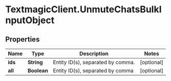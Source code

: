 # TextmagicClient.UnmuteChatsBulkInputObject

## Properties
Name | Type | Description | Notes
------------ | ------------- | ------------- | -------------
**ids** | **String** | Entity ID(s), separated by comma. | [optional] 
**all** | **Boolean** | Entity ID(s), separated by comma | [optional] 


